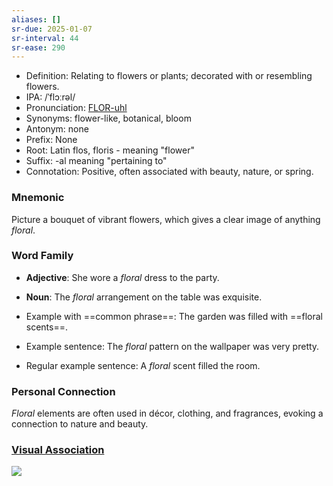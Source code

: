 ```yaml
---
aliases: []
sr-due: 2025-01-07
sr-interval: 44
sr-ease: 290
---
```


- Definition: Relating to flowers or plants; decorated with or resembling flowers.
- IPA: /ˈflɔːrəl/
- Pronunciation: [FLOR-uhl](https://www.google.com/search?q=how+to+pronounce+floral)
- Synonyms: flower-like, botanical, bloom
- Antonym: none
- Prefix: None
- Root: Latin flos, floris - meaning "flower"
- Suffix: -al meaning "pertaining to"
- Connotation: Positive, often associated with beauty, nature, or spring.

### Mnemonic

Picture a bouquet of vibrant flowers, which gives a clear image of anything *floral*.

### Word Family

- **Adjective**: She wore a *floral* dress to the party.
- **Noun**: The *floral* arrangement on the table was exquisite.
  
- Example with ==common phrase==: The garden was filled with ==floral scents==.
- Example sentence: The *floral* pattern on the wallpaper was very pretty.
- Regular example sentence: A *floral* scent filled the room.

### Personal Connection

*Floral* elements are often used in décor, clothing, and fragrances, evoking a connection to nature and beauty.

### [Visual Association](https://www.google.com/search?tbm=isch&q=floral)

![](https://hips.hearstapps.com/hmg-prod/images/closeup-jpg-1614830517.jpg)
